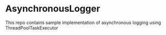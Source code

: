 # AsynchronousLogger
This repo contains sample implementation of asynchronous logging using ThreadPoolTaskExecutor
